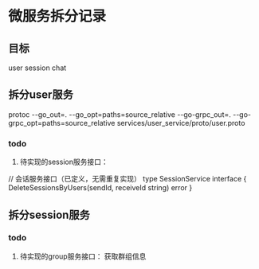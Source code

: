 # 微服务拆分记录

## 目标
user
session
chat



## 拆分user服务

protoc --go_out=. --go_opt=paths=source_relative --go-grpc_out=. --go-grpc_opt=paths=source_relative services/user_service/proto/user.proto

### todo
1. 待实现的session服务接口：

// 会话服务接口（已定义，无需重复实现）
type SessionService interface {
    DeleteSessionsByUsers(sendId, receiveId string) error
}

## 拆分session服务
### todo
1. 待实现的group服务接口：
获取群组信息


